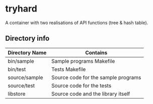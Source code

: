 # tryhard
A container with two realisations of API functions (tree &amp; hash table).

## Directory info

Directory Name | Contains
------------ | -------------
bin/sample | Sample programs Makefile
bin/test | Tests Makefile
source/sample | Source code for the sample programs
source/test | Source code for the tests
libstore | Source code and the library itself

